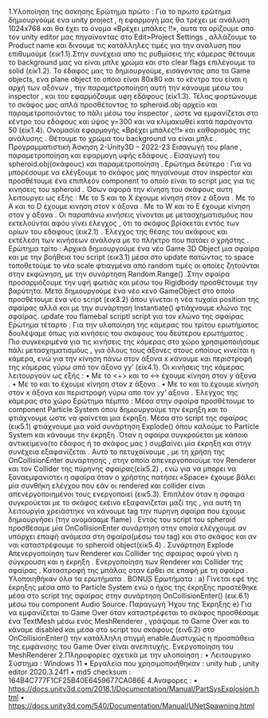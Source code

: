 1.Υλοποίηση της άσκησης
Ερώτημα πρώτο :
Για το πρωτο ερώτημα δημιουργούμε ενα unity project , η εφαρμογή μας θα τρέχει με ανάλυση 1024x768 και θα έχει το όνομα «Βρέχει μπάλες !!», αυτα τα ορίζουμε απο τον unity editor μας πηγαίνοντας στο Edit>Project Settings , αλλάζουμε το Product name και δινουμε τις κατάλληλες τιμές για την ανάλυση που επιθυμούμε (εικ1.1).Στην συνέχεια απο τις ρυθμίσεις της κάμερας θέτουμε το background μας να είναι μπλε χρώμα και στο clear flags επιλέγουμε το solid (είκ1.2). Το έδαφος μας το δημιουργούμε, εισάγοντας απο τα Game objects, ενα plane object το οποιο είναι 80x80 και το κέντρο του είναι η αρχή των αξόνων , την παραμετροποίηση αυτή την κάνουμε μέσω του inspector , και του εφαρμόζουμε υφη εδάφους (είκ1.3). Τέλος φορτώνουμε το σκάφος μας απλά προσθέτοντας το spheroid.obj αρχείο και παραμετροποιόντας το πάλι μέσω του inspector , ώστε να εμφανίζεται στο κέντρο του εδάφους και ύψος y=300 και να κλιμακωθεί κατά παράγοντα 50 (είκ1.4).
 Ονομασία εφαρμογής «Βρέχει μπάλες!!» και καθορισμός της ανάλυσης .
Θέτουμε το χρώμα του background να είναι μπλε .
Προγραμματιστική Άσκηση 2-Unity3D – 2022-23
 Εισαγωγή του plane , παραμετροποίηση και εφαρμογη υφής εδάφους .
Είσαγωγή του spheroid.obj(σκάφους) και παραμετροποίηση .
Ερώτημα δεύτερο :
Για να μπορέσουμε να ελέγξουμε το σκάφος μας πηγαίνουμε στον inspector και προσθέτουμε ένα επιπλεόν component το οποίο είναι το script μας για τις κινησεις του spheroid . Όσων αφορά την κίνηση του σκάφους αυτη λειτουργει ως εξής :
Με το S και το X έχουμε κίνηση στον z άξονα .
Με το A και το D έχουμε κινηση στον x άξονα .
Με το W και το E έχουμε κίνηση στον y άξονα .
Οι παραπάνω κινήσεις γίνονται με μετασχηματισμόυς που εκτελούνται αφόυ γίνει έλεγχος , ότι το σκάφος βρίσκεται εντός των ορίων του εδάφους (εικ2.1) .
 Έλεγχος της θέσης του σκάφους και εκτέλεση των κινήσεων ανάλογα με το πλήκτρο που πατάει ο χρήστης .
Ερώτημα τρίτο :
Αρχικά δημιουργούμε ένα νέο Game 3D Object μια σφαίρα και με την βοήθεια του script (εικ3.1) μέσα στο update πατώντας το space τοποθετούμε το νέο scale φτιαγμένα από random τιμές οι οποίες ζητούνται στην εκφώνηση, με την συνάρτηση Random.Range() .Στην σφαίρα προσαρμόζουμε την υφή φωτιάς και μέσω του Rigidbody προσθέτουμε την βαρύτητα. Μετά δημιουργούμε ένα νέο κενό GameObject στο οποίο προσθέτουμε ένα νέο script (εικ3.2) όπου γίνεται η νέα τυχαία position της σφαίρας αλλά και με την συνάρτηση Instantiate() φτιάχνουμε κλώνο της σφαίρας.
update του flamebal scriptl
script για τον κλώνο της σφαίρας
Ερώτημα τέταρτο :
Για την υλοποίηση της κάμερας του τρίτου ερωτήματος δουλέψαμε όπως για κινήσεις του σκάφους του δεύτερου ερωτήματος . Πιο συγκεκριμένα για τις κινήσεις της κάμερας στο χώρο χρησιμοποιήσαμε πάλι μετασχηματισμόυς , για όλους τους άξονες στους οποίους κινείται η κάμερα, ενώ για την κίνηση πάνω στον άξονα x κάνουμε και περιστροφή της κάμερας γύρω από τον άξονα yy’ (είκ4.1). Οι κινήσεις της κάμερας λειτουργούν ως εξής :
• Με το <+> και το <-> έχουμε κίνηση στον y άξονα .
• Με το <UpArrow> και το <DownArrow> έχουμε κίνηση στον z άξονα .
• Με το <LeftArrow> και το <RightArrow> έχουμε κίνηση στον x άξονα και περιστροφή γύρω απο τον yy’ αξονα .
Έλεγχος της κάμερας στο χώρο
Ερώτημα πέμπτο :
Μέσα στην σφαίρα προσθέτουμε το component Particle System όπου δημιουργούμε την έκρηξη και το φτιάχνουμε ώστε να φαίνεται μια έκρηξη. Μέσα στο script της σφαίρας (εικ5.1) φτιάχνουμε μια void συνάρτηση Explode() όπου καλούμε το Particle System και κάνουμε την έκρηξη .Όταν η σφαίρα συγκρούεται με κάποιο αντικείμενο(το έδαφος ή το σκάφος μας ) συμβαίνει μία έκρηξη και στην συνέχεια εξαφανίζεται . Αυτό το πετυχαίνουμε , με τη χρήση της OnCollisionEnter συνάρτησης , στην οποία απενεργοποιούμε τον Renderer και τον Collider της πύρηνης σφαίρας(είκ5.2) , ενώ για να μπορει να ξαναεμφανιστει η σφαίρα όταν ο χρήστης πατήσει «Space» έχουμε βάλει μία συνθήκη ελέγχου που εάν οι rendered και collider είναι απενεργοποιημένοι τους ενεργοποιεί (εικ5.3). Επιπλέον όταν η σφαιρα συγκρούεται με το σκάφος εκέινο εξαφανιζεται μαζί της , για αυτή τη λειτουργία χρειάστηκε να κάνουμε tag την πυρηνη σφαίρα που έχουμε δημιουργήσει (την ονομάσαμε flame) . Εντός του script του spheroid προσθέσαμε μία OnCollisionEnter συνάρτηση στην οποία ελέγχουμε αν υπάρχει επαφή ανάμεσα στη σφαίρα(μέσω του tag) και στο σκάφος και αν ναι καταστρέφουμε το spheroid object(είκ5.4) .
Συνάρτηση Explode
Απενεργοποίηση των Renderer και Collider της σφαίρας αφού γίνει η σύγκρουση και η έκρηξη .
Ενεργοποίηση των Renderer και Collider της σφαίρας .
Καταστροφή της μπάλας οταν έρθει σε επαφή με τη σφαίρα .
Υλοποιηθήκαν όλα τα ερωτήματα .
BONUS Ερωτήματα :
a) Γίνεται εφέ της έκρηξης μέσα από το Particle System ενώ ο ήχος της έκρηξης προστέθηκε μέσα στο script της σφαίρας στην συνάρτηση OnCollisionEnter() (εικ.6.1) μέσω του component Audio Source.
Παραγωγή Ήχου της Έκρηξης
e) Για να εμφανίζεται το Game Over όταν καταστρέφεται το σκάφος προσθέσαμε ένα TextMesh μέσω ενός MeshRenderer , γράψαμε το Game Over και το κάναμε disabled και μέσα στο script του σκάφους (ειν6.2) στο OnCollisionEnter() την κατάλληλη στιγμή enable.Δυστυχώς η προσπάθεια της εμφάνισης του Game Over είναι ανεπιτυχής.
Ενεργοποίηση του MeshRenderer
2.Πληροφορίες σχετικά με την υλοποίηση :
• Λειτουργικο Σύστημα : Windows 11
• Εργαλεία που χρησιμοποιήθηκαν : unity hub , unity editor 2020.3.24f1
• md5 checksum : 164B4C777F1CF25B40E6459677CA086E
4.Αναφορες :
• https://docs.unity3d.com/2018.1/Documentation/Manual/PartSysExplosion.html
• https://docs.unity3d.com/540/Documentation/Manual/UNetSpawning.html
